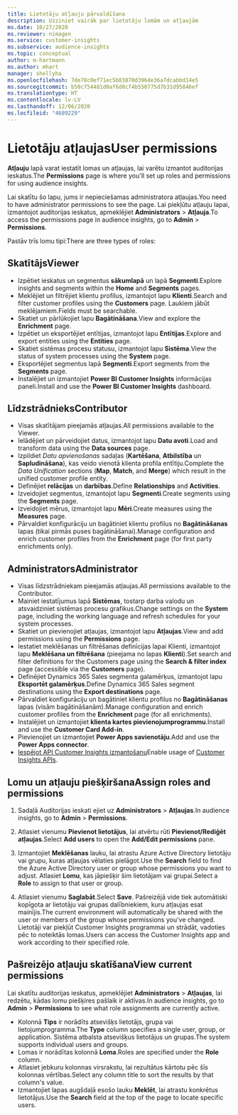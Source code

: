 ```yaml
---
title: Lietotāju atļauju pārvaldīšana
description: Uzziniet vairāk par lietotāju lomām un atļaujām
ms.date: 10/27/2020
ms.reviewer: nimagen
ms.service: customer-insights
ms.subservice: audience-insights
ms.topic: conceptual
author: m-hartmann
ms.author: mhart
manager: shellyha
ms.openlocfilehash: 7de78c0ef71ec5b83870d396de36a7dcabbd14e5
ms.sourcegitcommit: b50c754481d0af6d0cf4b550775d7b31d95846ef
ms.translationtype: HT
ms.contentlocale: lv-LV
ms.lasthandoff: 12/06/2020
ms.locfileid: "4689229"
---
```

# <a name="user-permissions"></a><span data-ttu-id="a884c-103">Lietotāju atļaujas</span><span class="sxs-lookup"><span data-stu-id="a884c-103">User permissions</span></span>

<span data-ttu-id="a884c-104">**Atļauju** lapā varat iestatīt lomas un atļaujas, lai varētu izmantot auditorijas ieskatus.</span><span class="sxs-lookup"><span data-stu-id="a884c-104">The **Permissions** page is where you'll set up roles and permissions for using audience insights.</span></span>

<span data-ttu-id="a884c-105">Lai skatītu šo lapu, jums ir nepieciešamas administratora atļaujas.</span><span class="sxs-lookup"><span data-stu-id="a884c-105">You need to have administrator permissions to see the page.</span></span> <span data-ttu-id="a884c-106">Lai piekļūtu atļauju lapai, izmantojot auditorijas ieskatus, apmeklējiet **Administrators** > **Atļauja**.</span><span class="sxs-lookup"><span data-stu-id="a884c-106">To access the permissions page in audience insights, go to **Admin** > **Permissions**.</span></span>

<span data-ttu-id="a884c-107">Pastāv trīs lomu tipi:</span><span class="sxs-lookup"><span data-stu-id="a884c-107">There are three types of roles:</span></span>

## <a name="viewer"></a><span data-ttu-id="a884c-108">Skatītājs</span><span class="sxs-lookup"><span data-stu-id="a884c-108">Viewer</span></span>

- <span data-ttu-id="a884c-109">Izpētiet ieskatus un segmentus **sākumlapā** un lapā **Segmenti**.</span><span class="sxs-lookup"><span data-stu-id="a884c-109">Explore insights and segments within the **Home** and **Segments** pages.</span></span>
- <span data-ttu-id="a884c-110">Meklējiet un filtrējiet klientu profilus, izmantojot lapu **Klienti**.</span><span class="sxs-lookup"><span data-stu-id="a884c-110">Search and filter customer profiles using the **Customers** page.</span></span> <span data-ttu-id="a884c-111">Laukiem jābūt meklējamiem.</span><span class="sxs-lookup"><span data-stu-id="a884c-111">Fields must be searchable.</span></span>
- <span data-ttu-id="a884c-112">Skatiet un pārlūkojiet lapu **Bagātināšana**.</span><span class="sxs-lookup"><span data-stu-id="a884c-112">View and explore the **Enrichment** page.</span></span>
- <span data-ttu-id="a884c-113">Izpētiet un eksportējiet entītijas, izmantojot lapu **Entītijas**.</span><span class="sxs-lookup"><span data-stu-id="a884c-113">Explore and export entities using the **Entities** page.</span></span>
- <span data-ttu-id="a884c-114">Skatiet sistēmas procesu statusu, izmantojot lapu **Sistēma**.</span><span class="sxs-lookup"><span data-stu-id="a884c-114">View the status of system processes  using the **System** page.</span></span>
- <span data-ttu-id="a884c-115">Eksportējiet segmentus lapā **Segmenti**.</span><span class="sxs-lookup"><span data-stu-id="a884c-115">Export segments from the **Segments** page.</span></span>
- <span data-ttu-id="a884c-116">Instalējiet un izmantojiet **Power BI Customer Insights** informācijas paneli.</span><span class="sxs-lookup"><span data-stu-id="a884c-116">Install and use the **Power BI Customer Insights** dashboard.</span></span>

## <a name="contributor"></a><span data-ttu-id="a884c-117">Līdzstrādnieks</span><span class="sxs-lookup"><span data-stu-id="a884c-117">Contributor</span></span>

- <span data-ttu-id="a884c-118">Visas skatītājam pieejamās atļaujas.</span><span class="sxs-lookup"><span data-stu-id="a884c-118">All permissions available to the Viewer.</span></span>
- <span data-ttu-id="a884c-119">Ielādējiet un pārveidojiet datus, izmantojot lapu **Datu avoti**.</span><span class="sxs-lookup"><span data-stu-id="a884c-119">Load and transform data using the **Data sources** page.</span></span>
- <span data-ttu-id="a884c-120">Izpildiet *Datu apvienošanas* sadaļas (**Kartēšana**, **Atbilstība** un **Sapludināšana**), kas veido vienotā klienta profila entītiju.</span><span class="sxs-lookup"><span data-stu-id="a884c-120">Complete the *Data Unification* sections (**Map**, **Match**, and **Merge**) which result in the unified customer profile entity.</span></span>
- <span data-ttu-id="a884c-121">Definējiet **relācijas** un **darbības**.</span><span class="sxs-lookup"><span data-stu-id="a884c-121">Define **Relationships** and **Activities**.</span></span>
- <span data-ttu-id="a884c-122">Izveidojiet segmentus, izmantojot lapu **Segmenti**.</span><span class="sxs-lookup"><span data-stu-id="a884c-122">Create segments using the **Segments** page.</span></span>
- <span data-ttu-id="a884c-123">Izveidojiet mērus, izmantojot lapu **Mēri**.</span><span class="sxs-lookup"><span data-stu-id="a884c-123">Create measures using the **Measures** page.</span></span>
- <span data-ttu-id="a884c-124">Pārvaldiet konfigurāciju un bagātiniet klientu profilus no **Bagātināšanas** lapas (tikai pirmās puses bagātināšanai).</span><span class="sxs-lookup"><span data-stu-id="a884c-124">Manage configuration and enrich customer profiles from the **Enrichment** page (for first party enrichments only).</span></span>

## <a name="administrator"></a><span data-ttu-id="a884c-125">Administrators</span><span class="sxs-lookup"><span data-stu-id="a884c-125">Administrator</span></span>

- <span data-ttu-id="a884c-126">Visas līdzstrādniekam pieejamās atļaujas.</span><span class="sxs-lookup"><span data-stu-id="a884c-126">All permissions available to the Contributor.</span></span>
- <span data-ttu-id="a884c-127">Mainiet iestatījumus lapā **Sistēmas**, tostarp darba valodu un atsvaidziniet sistēmas procesu grafikus.</span><span class="sxs-lookup"><span data-stu-id="a884c-127">Change settings on the **System** page, including the working language and refresh schedules for your system processes.</span></span>
- <span data-ttu-id="a884c-128">Skatiet un pievienojiet atļaujas, izmantojot lapu **Atļaujas**.</span><span class="sxs-lookup"><span data-stu-id="a884c-128">View and add permissions using the **Permissions** page.</span></span>
- <span data-ttu-id="a884c-129">Iestatiet meklēšanas un filtrēšanas definīcijas lapai Klienti, izmantojot lapu **Meklēšana un filtrēšana** (pieejama no lapas **Klienti**).</span><span class="sxs-lookup"><span data-stu-id="a884c-129">Set search and filter definitions for the Customers page using the **Search & filter index** page (accessible via the **Customers** page).</span></span>
- <span data-ttu-id="a884c-130">Definējiet Dynamics 365 Sales segmenta galamērķus, izmantojot lapu **Eksportēt galamērķus**.</span><span class="sxs-lookup"><span data-stu-id="a884c-130">Define Dynamics 365 Sales segment destinations using the **Export destinations** page.</span></span>
- <span data-ttu-id="a884c-131">Pārvaldiet konfigurāciju un bagātiniet klientu profilus no **Bagātināšanas** lapas (visām bagātināšanām).</span><span class="sxs-lookup"><span data-stu-id="a884c-131">Manage configuration and enrich customer profiles from the **Enrichment** page (for all enrichments).</span></span>
- <span data-ttu-id="a884c-132">Instalējiet un izmantojiet **klienta kartes pievienojumprogrammu**.</span><span class="sxs-lookup"><span data-stu-id="a884c-132">Install and use the **Customer Card Add-in**.</span></span>
- <span data-ttu-id="a884c-133">Pievienojiet un izmantojiet **Power Apps savienotāju**.</span><span class="sxs-lookup"><span data-stu-id="a884c-133">Add and use the **Power Apps connector**.</span></span>
- <span data-ttu-id="a884c-134">[Iespējot API Customer Insights izmantošanu](apis.md)</span><span class="sxs-lookup"><span data-stu-id="a884c-134">Enable usage of [Customer Insights APIs](apis.md).</span></span>

## <a name="assign-roles-and-permissions"></a><span data-ttu-id="a884c-135">Lomu un atļauju piešķiršana</span><span class="sxs-lookup"><span data-stu-id="a884c-135">Assign roles and permissions</span></span>

1. <span data-ttu-id="a884c-136">Sadaļā Auditorijas ieskati ejiet uz **Administrators** > **Atļaujas**.</span><span class="sxs-lookup"><span data-stu-id="a884c-136">In audience insights, go to **Admin** > **Permissions**.</span></span>

1. <span data-ttu-id="a884c-137">Atlasiet vienumu **Pievienot lietotājus**, lai atvērtu rūti **Pievienot/Rediģēt atļaujas**.</span><span class="sxs-lookup"><span data-stu-id="a884c-137">Select **Add users** to open the **Add/Edit permissions** pane.</span></span>

1. <span data-ttu-id="a884c-138">Izmantojiet **Meklēšanas** lauku, lai atrastu Azure Active Directory lietotāju vai grupu, kuras atļaujas vēlaties pielāgot.</span><span class="sxs-lookup"><span data-stu-id="a884c-138">Use the **Search** field to find the Azure Active Directory user or group whose permissions you want to adjust.</span></span> <span data-ttu-id="a884c-139">Atlasiet **Lomu**, kas jāpiešķir šim lietotājam vai grupai.</span><span class="sxs-lookup"><span data-stu-id="a884c-139">Select a **Role** to assign to that user or group.</span></span>

1. <span data-ttu-id="a884c-140">Atlasiet vienumu **Saglabāt**.</span><span class="sxs-lookup"><span data-stu-id="a884c-140">Select **Save**.</span></span> <span data-ttu-id="a884c-141">Pašreizējā vide tiek automātiski kopīgota ar lietotāju vai grupas dalībniekiem, kuru atļaujas esat mainījis.</span><span class="sxs-lookup"><span data-stu-id="a884c-141">The current environment will automatically be shared with the user or members of the group whose permissions you've changed.</span></span> <span data-ttu-id="a884c-142">Lietotāji var piekļūt Customer Insights programmai un strādāt, vadoties pēc to noteiktās lomas.</span><span class="sxs-lookup"><span data-stu-id="a884c-142">Users can access the Customer Insights app and work according to their specified role.</span></span>

## <a name="view-current-permissions"></a><span data-ttu-id="a884c-143">Pašreizējo atļauju skatīšana</span><span class="sxs-lookup"><span data-stu-id="a884c-143">View current permissions</span></span>

<span data-ttu-id="a884c-144">Lai skatītu auditorijas ieskatus, apmeklējiet **Administrators** > **Atļaujas**, lai redzētu, kādas lomu piešķires pašlaik ir aktīvas.</span><span class="sxs-lookup"><span data-stu-id="a884c-144">In audience insights, go to **Admin** > **Permissions** to see what role assignments are currently active.</span></span>

- <span data-ttu-id="a884c-145">Kolonnā **Tips** ir norādīts atsevišķs lietotājs, grupa vai lietojumprogramma.</span><span class="sxs-lookup"><span data-stu-id="a884c-145">The **Type** column specifies a single user, group, or application.</span></span> <span data-ttu-id="a884c-146">Sistēma atbalsta atsevišķus lietotājus un grupas.</span><span class="sxs-lookup"><span data-stu-id="a884c-146">The system supports individual users and groups.</span></span>
- <span data-ttu-id="a884c-147">Lomas ir norādītas kolonnā **Loma**.</span><span class="sxs-lookup"><span data-stu-id="a884c-147">Roles are specified under the **Role** column.</span></span>
- <span data-ttu-id="a884c-148">Atlasiet jebkuru kolonnas virsrakstu, lai rezultātus kārtotu pēc šīs kolonnas vērtības.</span><span class="sxs-lookup"><span data-stu-id="a884c-148">Select any column title to sort the results by that column's value.</span></span>
- <span data-ttu-id="a884c-149">Izmantojiet lapas augšdaļā esošo lauku **Meklēt**, lai atrastu konkrētus lietotājus.</span><span class="sxs-lookup"><span data-stu-id="a884c-149">Use the **Search** field at the top of the page to locate specific users.</span></span>
